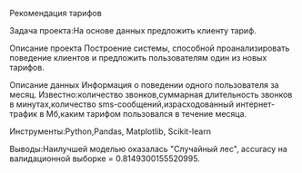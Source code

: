 Рекомендация тарифов

Задача проекта:На основе данных предложить клиенту тариф.

Описание проекта
Построение системы, способной проанализировать поведение клиентов и предложить пользователям один из новых тарифов.

Описание данных
Информация о поведении одного пользователя за месяц. Известно:количество звонков,суммарная длительность звонков в минутах,количество sms-сообщений,израсходованный интернет-трафик в Мб,каким тарифом пользовался в течение месяца.

Инструменты:Python,Pandas, Matplotlib, Scikit-learn

Выводы:Наилучшей моделью оказалась "Случайный лес", accuracy на валидационной выборке = 0.8149300155520995.
    
